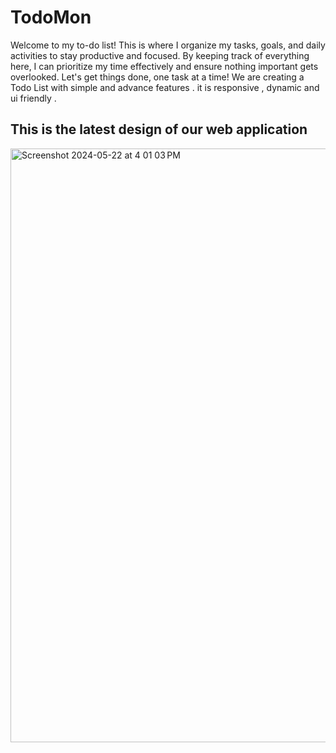 # TodoMon
Welcome to my to-do list! This is where I organize my tasks, goals, and daily activities to stay productive and focused. By keeping track of everything here, I can prioritize my time effectively and ensure nothing important gets overlooked. Let's get things done, one task at a time!
We are creating a Todo List with simple and advance features . it is responsive , dynamic and ui friendly .

## This is the latest design of our web application

<img width="950" alt="Screenshot 2024-05-22 at 4 01 03 PM" src="https://github.com/badhanco/CBTCIP/assets/97171186/eaad6bd5-a69b-4d0c-a910-6f2a134d0d9d">
